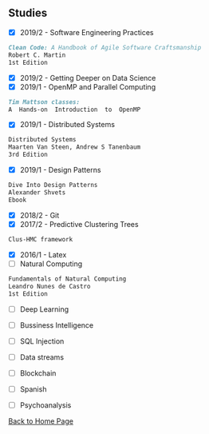 ## Studies
- [x] 2019/2 - Software Engineering Practices
```markdown
Clean Code: A Handbook of Agile Software Craftsmanship
Robert C. Martin
1st Edition
```
- [x] 2019/2 - Getting Deeper on Data Science
- [x] 2019/1 - OpenMP and Parallel Computing
```markdown
Tim Mattson classes:
A  Hands-on  Introduction  to  OpenMP
```
- [x] 2019/1 - Distributed Systems
```markdown
Distributed Systems
Maarten Van Steen, Andrew S Tanenbaum
3rd Edition
```
- [x] 2019/1 - Design Patterns 
```markdown
Dive Into Design Patterns
Alexander Shvets
Ebook
```
- [x] 2018/2 - Git
- [x] 2017/2 - Predictive Clustering Trees
```markdown
Clus-HMC framework
```
- [x] 2016/1 - Latex
- [ ] Natural Computing 
```markdown
Fundamentals of Natural Computing
Leandro Nunes de Castro
1st Edition
```
- [ ] Deep Learning
- [ ] Bussiness Intelligence
- [ ] SQL Injection
- [ ] Data streams
- [ ] Blockchain
- [ ] Spanish
- [ ] Psychoanalysis


[Back to Home Page](https://bzamith.github.io/)
